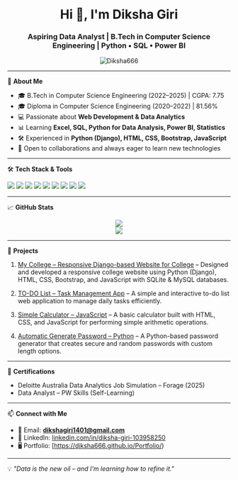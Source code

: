 <h1 align="center">Hi 👋, I'm Diksha Giri</h1>
<h3 align="center">Aspiring Data Analyst | B.Tech in Computer Science Engineering | Python • SQL • Power BI</h3>

<p align="center">
  <img src="https://komarev.com/ghpvc/?username=Diksha666&label=Profile%20views&color=0e75b6&style=flat" alt="Diksha666" />
</p>

---

🌟 **About Me**

- 🎓 B.Tech in Computer Science Engineering (2022–2025) | CGPA: 7.75  
- 🎓 Diploma in Computer Science Engineering (2020–2022) | 81.56%  
- 💻 Passionate about **Web Development & Data Analytics**  
- 📊 Learning **Excel, SQL, Python for Data Analysis, Power BI, Statistics**  
- 🛠️ Experienced in **Python (Django), HTML, CSS, Bootstrap, JavaScript**  
- 🤝 Open to collaborations and always eager to learn new technologies

---

🛠️ **Tech Stack & Tools**

<p align="left">
  <img src="https://img.shields.io/badge/-Python-05122A?style=flat&logo=python" />
  <img src="https://img.shields.io/badge/-SQL-05122A?style=flat&logo=mysql" />
  <img src="https://img.shields.io/badge/-PowerBI-05122A?style=flat&logo=powerbi" />
  <img src="https://img.shields.io/badge/-Excel-05122A?style=flat&logo=microsoft-excel" />
  <img src="https://img.shields.io/badge/-JavaScript-05122A?style=flat&logo=javascript" />
  <img src="https://img.shields.io/badge/-HTML5-05122A?style=flat&logo=html5" />
  <img src="https://img.shields.io/badge/-CSS3-05122A?style=flat&logo=css3" />
  <img src="https://img.shields.io/badge/-Django-05122A?style=flat&logo=django" />
  <img src="https://img.shields.io/badge/-Git-05122A?style=flat&logo=git" />
</p>

---

📈 **GitHub Stats**

<p align="center">
  <img src="https://github-readme-stats.vercel.app/api?username=Diksha666&show_icons=true&theme=radical" />
  <br />
  <img src="https://github-readme-stats.vercel.app/api/top-langs/?username=Diksha666&layout=compact" />
</p>

---

📂 **Projects**
1. [My College – Responsive Django-based Website for College](https://github.com/Diksha666/My-College) – Designed and developed a responsive college website using Python (Django), HTML, CSS, Bootstrap, and JavaScript with SQLite & MySQL databases.  

2. [TO-DO List – Task Management App](https://github.com/Diksha666/TO-DO-LIST) – A simple and interactive to-do list web application to manage daily tasks efficiently.  

3. [Simple Calculator – JavaScript](https://github.com/Diksha666/Simple-Calculator) – A basic calculator built with HTML, CSS, and JavaScript for performing simple arithmetic operations.  

4. [Automatic Generate Password – Python](https://github.com/Diksha666/Automatic-Generate-Password) – A Python-based password generator that creates secure and random passwords with custom length options.  




---

📜 **Certifications**

- Deloitte Australia Data Analytics Job Simulation – Forage (2025)  
- Data Analyst – PW Skills (Self-Learning)  

---

📫 **Connect with Me**

- 📧 Email: **dikshagiri1401@gmail.com**  
- 🔗 LinkedIn: [linkedin.com/in/diksha-giri-103958250](https://www.linkedin.com/in/diksha-giri-103958250)  
- 🖥️ Portfolio: [https://diksha666.github.io/Portfolio/)
  

---

💡 *"Data is the new oil – and I’m learning how to refine it."*
